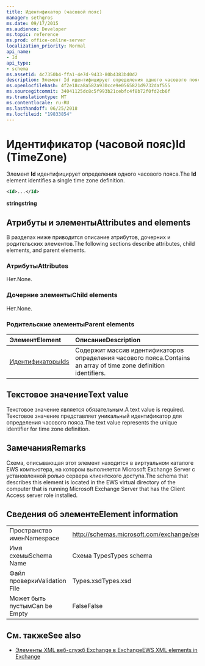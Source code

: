 ```yaml
---
title: Идентификатор (часовой пояс)
manager: sethgros
ms.date: 09/17/2015
ms.audience: Developer
ms.topic: reference
ms.prod: office-online-server
localization_priority: Normal
api_name:
- Id
api_type:
- schema
ms.assetid: 4c7350b4-ffa1-4e7d-9433-80b4383bd0d2
description: Элемент Id идентифицирует определения одного часового пояса.
ms.openlocfilehash: 4f2e18ca8a582a930cce9e0565821d9732daf555
ms.sourcegitcommit: 34041125dc8c5f993b21cebfc4f8b72f0fd2cb6f
ms.translationtype: MT
ms.contentlocale: ru-RU
ms.lasthandoff: 06/25/2018
ms.locfileid: "19833854"
---
```

# <a name="id-timezone"></a><span data-ttu-id="1a8d5-103">Идентификатор (часовой пояс)</span><span class="sxs-lookup"><span data-stu-id="1a8d5-103">Id (TimeZone)</span></span>

<span data-ttu-id="1a8d5-104">Элемент **Id** идентифицирует определения одного часового пояса.</span><span class="sxs-lookup"><span data-stu-id="1a8d5-104">The **Id** element identifies a single time zone definition.</span></span> 
  
```xml
<Id>...</Id>
```

 <span data-ttu-id="1a8d5-105">**string**</span><span class="sxs-lookup"><span data-stu-id="1a8d5-105">**string**</span></span>
## <a name="attributes-and-elements"></a><span data-ttu-id="1a8d5-106">Атрибуты и элементы</span><span class="sxs-lookup"><span data-stu-id="1a8d5-106">Attributes and elements</span></span>

<span data-ttu-id="1a8d5-107">В разделах ниже приводится описание атрибутов, дочерних и родительских элементов.</span><span class="sxs-lookup"><span data-stu-id="1a8d5-107">The following sections describe attributes, child elements, and parent elements.</span></span>
  
### <a name="attributes"></a><span data-ttu-id="1a8d5-108">Атрибуты</span><span class="sxs-lookup"><span data-stu-id="1a8d5-108">Attributes</span></span>

<span data-ttu-id="1a8d5-109">Нет.</span><span class="sxs-lookup"><span data-stu-id="1a8d5-109">None.</span></span>
  
### <a name="child-elements"></a><span data-ttu-id="1a8d5-110">Дочерние элементы</span><span class="sxs-lookup"><span data-stu-id="1a8d5-110">Child elements</span></span>

<span data-ttu-id="1a8d5-111">Нет.</span><span class="sxs-lookup"><span data-stu-id="1a8d5-111">None.</span></span>
  
### <a name="parent-elements"></a><span data-ttu-id="1a8d5-112">Родительские элементы</span><span class="sxs-lookup"><span data-stu-id="1a8d5-112">Parent elements</span></span>

|<span data-ttu-id="1a8d5-113">**Элемент**</span><span class="sxs-lookup"><span data-stu-id="1a8d5-113">**Element**</span></span>|<span data-ttu-id="1a8d5-114">**Описание**</span><span class="sxs-lookup"><span data-stu-id="1a8d5-114">**Description**</span></span>|
|:-----|:-----|
|[<span data-ttu-id="1a8d5-115">Идентификаторы</span><span class="sxs-lookup"><span data-stu-id="1a8d5-115">Ids</span></span>](ids.md) <br/> |<span data-ttu-id="1a8d5-116">Содержит массив идентификаторов определения часового пояса.</span><span class="sxs-lookup"><span data-stu-id="1a8d5-116">Contains an array of time zone definition identifiers.</span></span>  <br/> |
   
## <a name="text-value"></a><span data-ttu-id="1a8d5-117">Текстовое значение</span><span class="sxs-lookup"><span data-stu-id="1a8d5-117">Text value</span></span>

<span data-ttu-id="1a8d5-118">Текстовое значение является обязательным.</span><span class="sxs-lookup"><span data-stu-id="1a8d5-118">A text value is required.</span></span> <span data-ttu-id="1a8d5-119">Текстовое значение представляет уникальный идентификатор для определения часового пояса.</span><span class="sxs-lookup"><span data-stu-id="1a8d5-119">The text value represents the unique identifier for time zone definition.</span></span>
  
## <a name="remarks"></a><span data-ttu-id="1a8d5-120">Замечания</span><span class="sxs-lookup"><span data-stu-id="1a8d5-120">Remarks</span></span>

<span data-ttu-id="1a8d5-121">Схема, описывающая этот элемент находится в виртуальном каталоге EWS компьютера, на котором выполняется Microsoft Exchange Server с установленной ролью сервера клиентского доступа.</span><span class="sxs-lookup"><span data-stu-id="1a8d5-121">The schema that describes this element is located in the EWS virtual directory of the computer that is running Microsoft Exchange Server that has the Client Access server role installed.</span></span>
  
## <a name="element-information"></a><span data-ttu-id="1a8d5-122">Сведения об элементе</span><span class="sxs-lookup"><span data-stu-id="1a8d5-122">Element information</span></span>

|||
|:-----|:-----|
|<span data-ttu-id="1a8d5-123">Пространство имен</span><span class="sxs-lookup"><span data-stu-id="1a8d5-123">Namespace</span></span>  <br/> |http://schemas.microsoft.com/exchange/services/2006/types  <br/> |
|<span data-ttu-id="1a8d5-124">Имя схемы</span><span class="sxs-lookup"><span data-stu-id="1a8d5-124">Schema Name</span></span>  <br/> |<span data-ttu-id="1a8d5-125">Схема Types</span><span class="sxs-lookup"><span data-stu-id="1a8d5-125">Types schema</span></span>  <br/> |
|<span data-ttu-id="1a8d5-126">Файл проверки</span><span class="sxs-lookup"><span data-stu-id="1a8d5-126">Validation File</span></span>  <br/> |<span data-ttu-id="1a8d5-127">Types.xsd</span><span class="sxs-lookup"><span data-stu-id="1a8d5-127">Types.xsd</span></span>  <br/> |
|<span data-ttu-id="1a8d5-128">Может быть пустым</span><span class="sxs-lookup"><span data-stu-id="1a8d5-128">Can be Empty</span></span>  <br/> |<span data-ttu-id="1a8d5-129">False</span><span class="sxs-lookup"><span data-stu-id="1a8d5-129">False</span></span>  <br/> |
   
## <a name="see-also"></a><span data-ttu-id="1a8d5-130">См. также</span><span class="sxs-lookup"><span data-stu-id="1a8d5-130">See also</span></span>



- [<span data-ttu-id="1a8d5-131">Элементы XML веб-служб Exchange в Exchange</span><span class="sxs-lookup"><span data-stu-id="1a8d5-131">EWS XML elements in Exchange</span></span>](ews-xml-elements-in-exchange.md)

